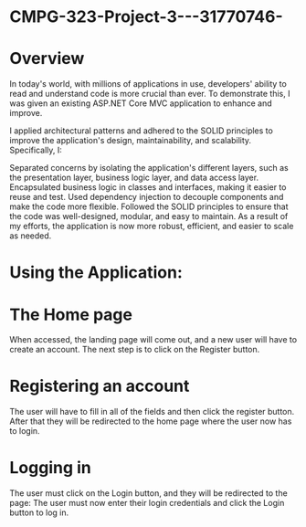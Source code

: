 # CMPG-323-Project-3---31770746-
# Overview
In today's world, with millions of applications in use, developers' ability to read and understand code is more crucial than ever. To demonstrate this, I was given an existing ASP.NET Core MVC application to enhance and improve.

I applied architectural patterns and adhered to the SOLID principles to improve the application's design, maintainability, and scalability. Specifically, I:

Separated concerns by isolating the application's different layers, such as the presentation layer, business logic layer, and data access layer.
Encapsulated business logic in classes and interfaces, making it easier to reuse and test.
Used dependency injection to decouple components and make the code more flexible.
Followed the SOLID principles to ensure that the code was well-designed, modular, and easy to maintain.
As a result of my efforts, the application is now more robust, efficient, and easier to scale as needed.
# Using the Application:
# The Home page

When accessed, the landing page will come out, and a new user will have to create an account. The next step is to click on the Register button.

# Registering an account

The user will have to fill in all of the fields and then click the register button. After that they will be redirected to the home page where the user now has to login.

# Logging in

The user must click on the Login button, and they will be redirected to the page:
The user must now enter their login credentials and click the Login button to log in.

